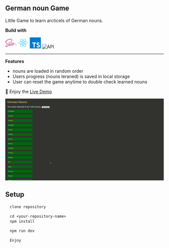## German noun Game

Little Game to learn arcticels of German nouns.

**Build with**

<div>
<img alt="Sass" width="35px" src="https://raw.githubusercontent.com/github/explore/80688e429a7d4ef2fca1e82350fe8e3517d3494d/topics/sass/sass.png" />
<img alt="React" width="35px" src="https://raw.githubusercontent.com/github/explore/80688e429a7d4ef2fca1e82350fe8e3517d3494d/topics/react/react.png" />
<img alt="React" width="35px" src="https://raw.githubusercontent.com/github/explore/80688e429a7d4ef2fca1e82350fe8e3517d3494d/topics/typescript/typescript.png" />
<img alt="API" width="35px" src="https://imgur.com/RLLIr4m.png" />
</div>

---

**Features**

- nouns are loaded in random order
- Users progress (nouns leraned) is saved in local storage
- User can reset the game anytime to double check learned nouns

:popcorn: Enjoy the [Live Demo](german-nouns-game.vercel.app)

![german noun game](german-noun-game.gif)


## Setup

 ```
   clone repository
   ```
 ```
   cd <your-repository-name>
   npm install
   ```
 ```
   npm run dev
   ```
 ```
   Enjoy 
   ```
